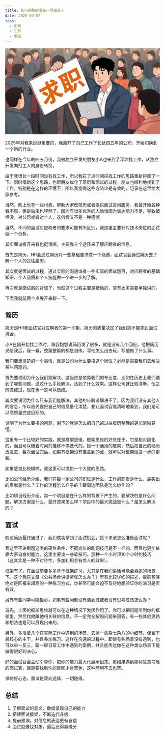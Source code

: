 ```yaml
---
title: 如何完整的准备一场面试？
date: 2025-09-07
tags:
  - 职场
  - 工作
  - 面试
---
```


![](/images/interview.jpg)

2025年对我来说挺重要的，我离开了自己工作了长达四五年的公司，开始切换到一个新的行业。

也同样在今年的四五月份，我做独立开发的朋友小A也来到了深圳找工作，从独立开发向打工人的身份转换。

由于我很长一段时间没有找工作，所以我花了点时间把找工作的思路重新捋顺了一下。同时借助这个思路，也帮朋友优化了简历和面试的过程，朋友也顺利地找到了工作，特别是在这样的环境下，所以我觉得这些方法论是有效的，记录在这里给大家参考。

当然，网上也有一些付费，帮助大家改简历或者提供面试咨询服务，我最开始各种看不惯，但是后来也释然了，因为有很多优秀的人恰恰因为表达能力不足，导致被埋没，对公司或者对个人，这何尝又不是一种遗憾。

当然，不同的面试对应聘者的要求可能有所区别，我这里主要针对技术岗位的面试做一个分析。

其实面试拆开来看也挺清晰，主要靠三个途径来了解应聘者的信息。

首先是简历，HR会通过简历对一些基础要求做一个筛选，面试官会通过简历去了解一个人的过往履历。

其次就是面试的过程，通过实际的沟通或者一些实际的面试题目，对应聘者的基础知识、个人品质和个人技能做一个进一步的了解。

再次就是面试前的背调了，当然这个过程主要是被动的，没有太多需要单独讲的。

下面我就前两个点展开来聊一下。

## 简历

简历是HR和面试官对应聘者的第一印象，简历的质量决定了我们能不能拿到面试机会。

小A在刚开始找工作时，跟我抱怨说简历发了很多，就是没有几个回应。他把简历发给我后，我一看，整篇整篇的都是自传，写他怎么出去玩，写他做了什么事。

我们要想清楚的一个事情，就是公司为什么要招这个岗位？必然是需要我们去解决某些问题的。

首先要说明为什么我们能解决。这当然是依靠我们的专业度，比如在历史上我们遇到了哪些问题，通过什么手段解决，达到了什么效果。这样公司就比较清晰，他之前做成过，现在也一定可以做成。

其次要说明为什么只有我们能解决，其他的应聘者解决不了。因为我们没有其他人的信息，所以首先要把自己的信息量化清楚，要让面试官能清晰地看到，我们是可以高质量完成目标的。

说明了为什么要招的问题，剩下的就是怎么把自己的过往履历整理的更加清晰易懂。

这里有一个比较好的实践，就是框架思维。框架思维的好处在于，它是相对固化的，而且可以随着时间的推移不停迭代的。搭一个通用的框架，然后把自己的经历放进去，每次面试完后，如果有框架没有覆盖到的点，就可以对框架做进一步的更新。

如果感觉比较模糊，我这里可以提供一个大致的思路。

比如公司经历介绍，我们在每一家公司的职位是什么，工作的职责是什么，最突出的贡献是什么？工作的流程怎么样子的？跟周边团队是怎么协作的？

比如项目经历介绍，每一个项目是在什么样的背景下产生的，要解决的是什么问题，解决方案是什么，最终效果怎么样？项目中的最大挑战是什么？是怎么解决的？

## 面试

假设简历最终通过了，我们成功拿到了面试机会，接下来该怎么准备面试呢？

我这里不讲刷题这类的硬性条件，不同岗位的刷题技巧是不一样的，而且也更加依靠大家自身的能力。这里主要谈一些软技巧，那种一个小时顶10个小时的技巧（这其实是一种不对称性，多加利用会有惊人的效果）。

框架有了，在面试前要多多基于框架练习，尤其是在我们讲话可能会紧张的场景下。这个我在文章《公共场合讲话紧张怎么办？》里有比较详细的描述，提前预演绝对是回报率超高的一种练习方式，你甚至可能会迫不及待地想验证你的演习是否有效。

另外有些同学可能担心，如果有些问题没有遇到过或者没有思考过该怎么办？

首先，上面的框架思维就可以在这种情况下发挥作用了。你可以把问题带到你的框架里，然后找他跟他相关联的信息，不一定完全按照问题来回答，有一些其他思路和想法也是可以展现出来的。

另外，多准备几个在实际工作中遇到的场景，去掉一些杂七杂八的小细节，保留下最核心的主干，并且多加练习。这样在沟通的过程中，即使有些场景没有遇到，也可以举一反三，聊一聊日常工作中遇到的案例，并且能传达你在这种类似场景下能做得很好的决心。

好的面试官会主动引导你，把你的能力最大化展示出来。那如果遇到那种故意刁难的面试官，就是要找到你的盲区才肯罢休，这种环境不去也罢。

保持好心态，面试是双向选择，一切随缘。

## 总结

1. 了解面试的意义，数据呈现自己的能力
2. 搭建面试框架，不断迭代升级
3. 提前预演，对信息的表达更有自信
4. 面试就像找对象，最后还得靠缘分
